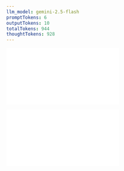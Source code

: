 ```yaml
---
llm_model: gemini-2.5-flash
promptTokens: 6
outputTokens: 10
totalTokens: 944
thoughtTokens: 928
---
```


![@](steps/prompt.73dcede3.md)

![@](steps/response.f0b40274.md)